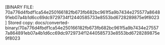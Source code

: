 [BINARY FILE: 70a776d4fbdf1ca54e250166182fb673fb682bc961f5a9b7434e275577a864891eb07a4b1d6cc69dc9729734f12440585733e8553bd6728289875e9f8023]
Stored copy: docs/converted-binary/70a776d4fbdf1ca54e250166182fb673fb682bc961f5a9b7434e275577a864891eb07a4b1d6cc69dc9729734f12440585733e8553bd6728289875e9f8023
